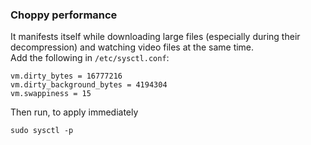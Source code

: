 
### Choppy performance 
It manifests itself while downloading large files (especially during their decompression) and watching video files at the same time.  
Add the following in `/etc/sysctl.conf`:

```
vm.dirty_bytes = 16777216
vm.dirty_background_bytes = 4194304
vm.swappiness = 15
```
Then run, to apply immediately
```
sudo sysctl -p
```
